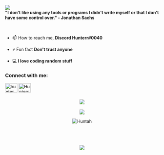 <img src="https://media.discordapp.net/attachments/889282249441296395/920160740478955540/Hithub.png?width=994&height=298">
<br>
<b>"I don't like using any tools or programs I didn't write myself or that I don't have some control over." - Jonathan Sachs</b><br><br><br>

- 📫 How to reach me, **Discord Hunterr#0040**

- ⚡ Fun fact **Don't trust anyone**

- 💻 **I love coding random stuff**

<h3 align="left">Connect with me:</h3>
<p align="left">
<a href="https://www.youtube.com/channel/UCuoHRR6UjegbkuBwu8TdkLQ" target="blank"><img align="center" src="https://raw.githubusercontent.com/rahuldkjain/github-profile-readme-generator/master/src/images/icons/Social/youtube.svg" alt="hunter" height="30" width="40" /></a>
<a href="https://discord.gg/Fb8Yuyhezn" target="blank"><img align="center" src="https://raw.githubusercontent.com/rahuldkjain/github-profile-readme-generator/master/src/images/icons/Social/discord.svg" alt="Hunterr#1843" height="30" width="40" /></a>
</p>







<h3 align="center"><img src="https://media.discordapp.net/attachments/889282249441296395/920109138946695168/Untitled3.png"></h3>
<p align="center"><img src="https://github-readme-stats.vercel.app/api?</p>line_height=25&show_icons=true&count_private=true&include_all_commits=true&username=ItsHunterr&theme=nord&custom_title=Hunter+Profile"/></p>
<p align="center"><img src="https://komarev.com/ghpvc/?username=ItsHunterr&label=Profile+Views&style=flat&color=grey" alt="Huntah" /></p>
<br>




<h3 align="center"><img src=""></h3>
<p align="center">
<img src="https://skillicons.dev/icons?i=js,html,css,python,java,nodejs,nextjs,mongodb,git,linux,arduino,discord,vscode,instagram,photoshop,twitter"><br>
